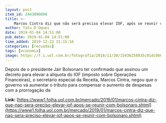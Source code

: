```yaml
---
layout: post
item_id: 2443806098
title: >-
    Marcos Cintra diz que não será preciso elevar IOF, após se reunir com Bolsonaro
author: Tatu D'Oquei
date: 2019-01-04 14:51:00
pub_date: 2019-01-04 14:51:00
time_added: 2019-12-23 21:15:16
categories: [recuadas]
tags: [economia]
image: https://f.i.uol.com.br/fotografia/2018/11/30/15436258835c01dc9b6c22b_1543625883_3x2_rt.jpg
---
```


Depois de o presidente Jair Bolsonaro ter confirmado que assinou um decreto para elevar a alíquota do IOF (imposto sobre Operações Financeiras), o secretário especial da Receita, Marcos Cintra, negou que o governo vá aumentar o tributo para compensar o aumento de despesas com a prorrogação de

**Link:** [https://www1.folha.uol.com.br/mercado/2019/01/marcos-cintra-diz-que-nao-sera-preciso-elevar-iof-apos-se-reunir-com-bolsonaro.shtml](https://www1.folha.uol.com.br/mercado/2019/01/marcos-cintra-diz-que-nao-sera-preciso-elevar-iof-apos-se-reunir-com-bolsonaro.shtml)

